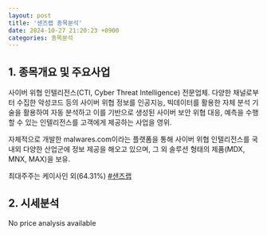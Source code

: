 ```yaml
---
layout: post
title: '샌즈랩 종목분석'
date: 2024-10-27 21:20:23 +0900
categories: 종목분석
---
```


## 1. 종목개요 및 주요사업

사이버 위협 인텔리전스(CTI, Cyber Threat Intelligence) 전문업체. 다양한 채널로부터 수집한 악성코드 등의 사이버 위협 정보를 인공지능, 빅데이터를 활용한 자체 분석 기술을 활용하여 자동 분석하고 이를 기반으로 생성된 사이버 보안 위협 대응, 예측을 수행할 수 있는 인텔리전스를 고객에게 제공하는 사업을 영위.

자체적으로 개발한 malwares.com이라는 플랫폼을 통해 사이버 위협 인텔리전스를 국내외 다양한 산업군에 정보 제공을 해오고 있으며, 그 외 솔루션 형태의 제품(MDX, MNX, MAX)을 보유.

최대주주는 케이사인 외(64.31%)
[#샌즈랩](#)

## 2. 시세분석

No price analysis available
